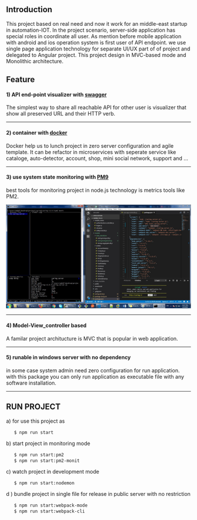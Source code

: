
## Introduction

This project based on real need and now it work for an middle-east startup in automation-IOT. In the project scenario, server-side application has special roles in coordinate all user. As mention before mobile application with android and ios operation system is first user of API endpoint. we use single page application technology for separate UI/UX  part of of project and delegated to Angular project.
This project design in MVC-based mode and Monolithic architecture.


## Feature

#### 1) API end-point visualizer with [swagger](https://github.com/swagger-api/swagger-node)

The simplest way to share all reachable API for other user is visualizer that show all preserved URL and their HTTP verb.
___
#### 2) container with [docker](https://hub.docker.org)
Docker help us to lunch project in zero server configuration and agile template. It can be refactor in microservices with seperate service like cataloge, auto-detector, account, shop, mini social network, support and ...
___

#### 3) use system state monitoring with [PM9](https://pm2.keymetrics.io)
best tools for monitoring project in node.js technology is metrics tools like PM2.

![PM2](https://github.com/mimani68/express.js/blob/master/server/screen_shot/1397-01-21-2.jpg)
___

#### 4) Model-View_controller based
A familar project architucture is MVC that is popular in web application.
___

#### 5) runable in windows server with no dependency
in some case system admin need zero configuration for run application. with this package you can only run application as executable file with any software installation.

____
## RUN PROJECT

a) for use this project as

       $ npm run start

b) start project in monitoring mode

       $ npm run start:pm2
       $ npm run start:pm2-monit

c) watch project in development mode

       $ npm run start:nodemon

d ) bundle project in single file for release in public server with no restriction

       $ npm run start:webpack-mode
       $ npm run start:webpack-cli
